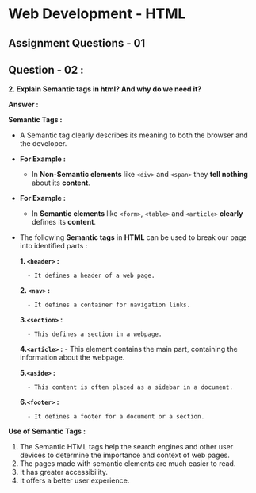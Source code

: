 # **Web Development - HTML**
## **Assignment Questions - 01**
## **Question - 02 :**

**2. Explain Semantic tags in html? And why do we need it?**

**Answer :**

**Semantic Tags :**
- A Semantic tag clearly describes its meaning to both the browser and the developer. 

- **For Example :**
    - In **Non-Semantic elements** like `<div>` and `<span>` they **tell nothing** about its **content**.

- **For Example :**
    - In **Semantic elements** like `<form>`, `<table>` and `<article>` **clearly** defines its **content**.
    
- The following **Semantic tags** in **HTML** can be used to break our page into identified parts :

    **1. `<header>` :**

        - It defines a header of a web page.
    
    **2. `<nav>` :**

        - It defines a container for navigation links.

    **3.`<section>` :**

        - This defines a section in a webpage.

    **4.`<article>` :**
        - This element contains the main part, containing the information about the webpage.

    **5.`<aside>` :**

        - This content is often placed as a sidebar in a document.

    **6.`<footer>` :**
    
        - It defines a footer for a document or a section. 

**Use of Semantic Tags :**
1. The Semantic HTML tags help the search engines and other user devices to determine the importance and context of web pages.
2. The pages made with semantic elements are much easier to read.
3. It has greater accessibility.
4. It offers a better user experience.